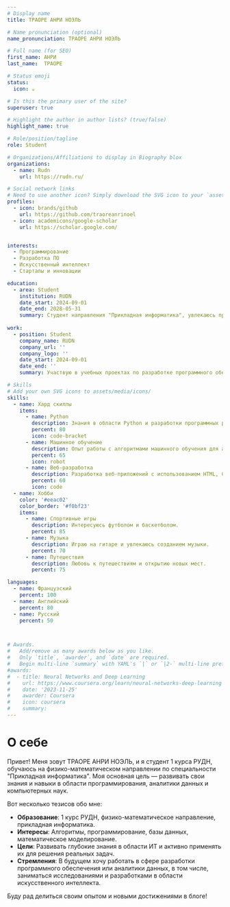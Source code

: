 ```yaml
---
# Display name
title: ТРАОРЕ АНРИ НОЭЛЬ

# Name pronunciation (optional)
name_pronunciation: ТРАОРЕ АНРИ НОЭЛЬ

# Full name (for SEO)
first_name: АНРИ 
last_name:  ТРАОРЕ

# Status emoji
status:
  icon: ☕️

# Is this the primary user of the site?
superuser: true

# Highlight the author in author lists? (true/false)
highlight_name: true

# Role/position/tagline
role: Student

# Organizations/Affiliations to display in Biography blox
organizations:
  - name: Rudn
    url: https://rudn.ru/

# Social network links
# Need to use another icon? Simply download the SVG icon to your `assets/media/icons/` folder.
profiles:
  - icon: brands/github
    url: https://github.com/traoreanrinoel
  - icon: academicons/google-scholar
    url: https://scholar.google.com/


interests:
  - Программирование
  - Разработка ПО
  - Искусственный интеллект
  - Стартапы и инновации

education:
  - area: Student
    institution: RUDN
    date_start: 2024-09-01
    date_end: 2028-05-31
    summary: Студент направления "Прикладная информатика", увлекаюсь программированием и разработкой программного обеспечения, а также исследую возможности искусственного интеллекта для автоматизации процессов.
      
work:
  - position: Student
    company_name: RUDN
    company_url: ''
    company_logo: ''
    date_start: 2024-09-01
    date_end: ''
    summary: Участвую в учебных проектах по разработке программного обеспечения и исследую алгоритмы машинного обучения.

# Skills
# Add your own SVG icons to assets/media/icons/
skills:
  - name: Хард скиллы
    items:
      - name: Python
        description: Знания в области Python и разработки программных решений.
        percent: 80
        icon: code-bracket
      - name: Машинное обучение
        description: Опыт работы с алгоритмами машинного обучения для анализа данных и создания интеллектуальных систем.
        percent: 65
        icon: robot
      - name: Веб-разработка
        description: Разработка веб-приложений с использованием HTML, CSS, JavaScript.
        percent: 60
        icon: code
  - name: Хобби
    color: '#eeac02'
    color_border: '#f0bf23'
    items:
      - name: Спортивные игры
        description: Интересуюсь футболом и баскетболом.
        percent: 85
      - name: Музыка
        description: Играю на гитаре и увлекаюсь созданием музыки.
        percent: 70
      - name: Путешествия
        description: Любовь к путешествиям и открытию новых мест.
        percent: 75

languages:
  - name: Французский
    percent: 100
  - name: Английский
    percent: 80
  - name: Русский
    percent: 50



# Awards.
#   Add/remove as many awards below as you like.
#   Only `title`, `awarder`, and `date` are required.
#   Begin multi-line `summary` with YAML's `|` or `|2-` multi-line prefix and indent 2 spaces below.
#awards:
#  - title: Neural Networks and Deep Learning
#    url: https://www.coursera.org/learn/neural-networks-deep-learning
#    date: '2023-11-25'
#    awarder: Coursera
#    icon: coursera
#    summary: 
---
```


# О себе

Привет! Меня зовут ТРАОРЕ АНРИ НОЭЛЬ, и я студент 1 курса РУДН, обучаюсь на физико-математическом направлении по специальности "Прикладная информатика". Моя основная цель — развивать свои знания и навыки в области программирования, аналитики данных и компьютерных наук.

Вот несколько тезисов обо мне:

- **Образование**: 1 курс РУДН, физико-математическое направление, прикладная информатика.
- **Интересы**: Алгоритмы, программирование, базы данных, математическое моделирование.
- **Цели**: Развивать глубокие знания в области ИТ и активно применять их для решения реальных задач.
- **Стремления**: В будущем хочу работать в сфере разработки программного обеспечения или аналитики данных, в том числе, заниматься исследованиями и разработками в области искусственного интеллекта.

Буду рад делиться своим опытом и новыми достижениями в блоге!

